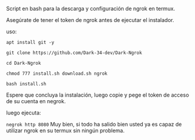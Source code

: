 
Script en bash para la descarga y configuración de ngrok en termux.

Asegúrate de tener el token de ngrok antes de ejecutar el instalador.

uso: 

`apt install git -y`

`git clone https://github.com/Dark-34-dev/Dark-Ngrok`

`cd Dark-Ngrok`

`chmod 777 install.sh download.sh ngrok`

`bash install.sh`

Espere que concluya la instalación, luego copie y pege el token de acceso de su cuenta en negrok.

luego ejecuta: 

`negrok http 8080`
Muy bien, si todo ha salido bien usted ya es capaz de utilizar ngrok en su termux sin ningún problema.
